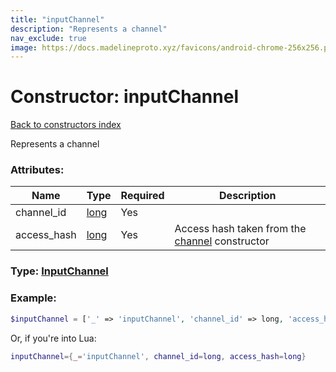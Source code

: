 ```yaml
---
title: "inputChannel"
description: "Represents a channel"
nav_exclude: true
image: https://docs.madelineproto.xyz/favicons/android-chrome-256x256.png
---
```

# Constructor: inputChannel  
[Back to constructors index](index.md)



Represents a channel

### Attributes:

| Name     |    Type       | Required | Description |
|----------|---------------|----------|-------------|
|channel\_id|[long](../types/long.md) | Yes|
|access\_hash|[long](../types/long.md) | Yes|Access hash taken from the [channel](../constructors/channel.md) constructor|



### Type: [InputChannel](../types/InputChannel.md)


### Example:

```php
$inputChannel = ['_' => 'inputChannel', 'channel_id' => long, 'access_hash' => long];
```  


Or, if you're into Lua:

```lua
inputChannel={_='inputChannel', channel_id=long, access_hash=long}

```


